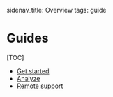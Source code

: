 sidenav_title: Overview
tags: guide

# Guides

[TOC]

- [Get started](category:/docs/guides/#get-started)
- [Analyze](category:/docs/guides/#analyze)
- [Remote support](category:/docs/guides/#remote)
